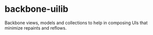 # backbone-uilib

Backbone views, models and collections to help in composing UIs that minimize repaints and reflows.
